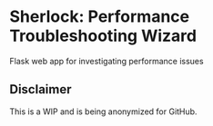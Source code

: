# Sherlock: Performance Troubleshooting Wizard
Flask web app for investigating performance issues

## Disclaimer
This is a WIP and is being anonymized for GitHub. 
